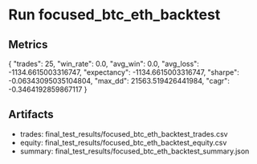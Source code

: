 # Run focused_btc_eth_backtest

## Metrics
{
  "trades": 25,
  "win_rate": 0.0,
  "avg_win": 0.0,
  "avg_loss": -1134.6615003316747,
  "expectancy": -1134.6615003316747,
  "sharpe": -0.06343095035104804,
  "max_dd": 21563.519426441984,
  "cagr": -0.3464192859867117
}

## Artifacts
- trades: final_test_results/focused_btc_eth_backtest_trades.csv
- equity: final_test_results/focused_btc_eth_backtest_equity.csv
- summary: final_test_results/focused_btc_eth_backtest_summary.json